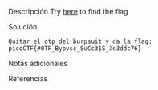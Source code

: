 Descripción
	Try [here](http://titan.picoctf.net:63620/) to find the flag
	
Solución
	
	Quitar el otp del burpsuit y da la flag:
	picoCTF{#0TP_Bypvss_SuCc3$S_3e3ddc76}
	
Notas adicionales
	
	
Referencias
	
	
